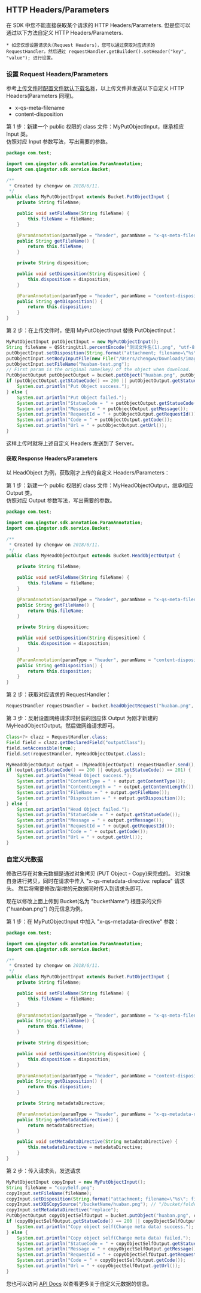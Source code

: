 ## HTTP Headers/Parameters

在 SDK 中您不能直接获取某个请求的 HTTP Headers/Parameters.
但是您可以通过以下方法自定义 HTTP Headers/Parameters.

`* 如您仅想设置请求头(Request Headers)，您可以通过获取对应请求的 RequestHandler。然后通过 requestHandler.getBuilder().setHeader("key", "value"); 进行设置。`

### 设置 Request Headers/Parameters

参考[上传文件时配置文件默认下载名称](./put_object_and_set_default_download_name_zh.md)，以上传文件并发送以下自定义 HTTP Headers(Parameters 同理)。

- x-qs-meta-filename
- content-disposition

第 1 步：新建一个 public 权限的 class 文件：MyPutObjectInput，继承相应 Input 类。<br>
仿照对应 Input 参数写法，写出需要的参数。

```java
package com.test;

import com.qingstor.sdk.annotation.ParamAnnotation;
import com.qingstor.sdk.service.Bucket;

/**
 * Created by chengww on 2018/6/11.
 */
public class MyPutObjectInput extends Bucket.PutObjectInput {
    private String fileName;

    public void setFileName(String fileName) {
        this.fileName = fileName;
    }

    @ParamAnnotation(paramType = "header", paramName = "x-qs-meta-filename")
    public String getFileName() {
        return this.fileName;
    }

    private String disposition;

    public void setDisposition(String disposition) {
        this.disposition = disposition;
    }

    @ParamAnnotation(paramType = "header", paramName = "content-disposition")
    public String getDisposition() {
        return this.disposition;
    }
}
```

第 2 步：在上传文件时，使用 MyPutObjectInput 替换 PutObjectInput：

```java
MyPutObjectInput putObjectInput = new MyPutObjectInput();
String fileName = QSStringUtil.percentEncode("测试文件名(1).png", "utf-8");
putObjectInput.setDisposition(String.format("attachment; filename=\"%s\"; filename*=utf-8''%s", fileName, fileName));
putObjectInput.setBodyInputFile(new File("/Users/chengww/Downloads/image-1.png"));
putObjectInput.setFileName("huaban-test.png");
// First param is the original name(key) of the object when download.
PutObjectOutput putObjectOutput = bucket.putObject("huaban.png", putObjectInput);
if (putObjectOutput.getStatueCode() == 200 || putObjectOutput.getStatueCode() == 201) {
    System.out.println("Put Object success.");
} else {
    System.out.println("Put Object failed.");
    System.out.println("StatueCode = " + putObjectOutput.getStatueCode());
    System.out.println("Message = " + putObjectOutput.getMessage());
    System.out.println("RequestId = " + putObjectOutput.getRequestId());
    System.out.println("Code = " + putObjectOutput.getCode());
    System.out.println("Url = " + putObjectOutput.getUrl());
}
```

这样上传时就将上述自定义 Headers 发送到了 Server。

#### 获取 Response Headers/Parameters

以 HeadObject 为例，获取刚才上传的自定义 Headers/Parameters：

第 1 步：新建一个 public 权限的 class 文件：MyHeadObjectOutput，继承相应 Output 类。<br>
仿照对应 Output 参数写法，写出需要的参数。

```java
package com.test;

import com.qingstor.sdk.annotation.ParamAnnotation;
import com.qingstor.sdk.service.Bucket;

/**
 * Created by chengww on 2018/6/11.
 */
public class MyHeadObjectOutput extends Bucket.HeadObjectOutput {

    private String fileName;

    public void setFileName(String fileName) {
        this.fileName = fileName;
    }

    @ParamAnnotation(paramType = "header", paramName = "x-qs-meta-filename")
    public String getFileName() {
        return this.fileName;
    }

    private String disposition;

    public void setDisposition(String disposition) {
        this.disposition = disposition;
    }

    @ParamAnnotation(paramType = "header", paramName = "content-disposition")
    public String getDisposition() {
        return this.disposition;
    }
}
```

第 2 步：获取对应请求的 RequestHandler：

```java
RequestHandler requestHandler = bucket.headObjectRequest("huaban.png", null);
```

第 3 步：反射设置网络请求时封装的回应体 Output 为刚才新建的 MyHeadObjectOutput。然后做网络请求即可。

```java
Class<?> clazz = RequestHandler.class;
Field field = clazz.getDeclaredField("outputClass");
field.setAccessible(true);
field.set(requestHandler, MyHeadObjectOutput.class);

MyHeadObjectOutput output = (MyHeadObjectOutput) requestHandler.send();
if (output.getStatueCode() == 200 || output.getStatueCode() == 201) {
    System.out.println("Head Object success.");
    System.out.println("ContentType = " + output.getContentType());
    System.out.println("ContentLength = " + output.getContentLength());
    System.out.println("FileName = " + output.getFileName());
    System.out.println("Disposition = " + output.getDisposition());
} else {
    System.out.println("Head Object failed.");
    System.out.println("StatueCode = " + output.getStatueCode());
    System.out.println("Message = " + output.getMessage());
    System.out.println("RequestId = " + output.getRequestId());
    System.out.println("Code = " + output.getCode());
    System.out.println("Url = " + output.getUrl());
}
```

### 自定义元数据

修改已存在对象元数据是通过对象拷贝 (PUT Object - Copy)来完成的。
对对象自身进行拷贝，同时在请求中传入 "x-qs-metadata-directive: replace" 请求头。
然后将需要修改/新增的元数据同时传入到请求头即可。

现在以修改上面上传到 Bucket(名为 "bucketName") 根目录的文件("huanban.png") 的元信息为例。

第 1 步：在 MyPutObjectInput 中加入 "x-qs-metadata-directive" 参数：

```java
package com.test;

import com.qingstor.sdk.annotation.ParamAnnotation;
import com.qingstor.sdk.service.Bucket;

/**
 * Created by chengww on 2018/6/11.
 */
public class MyPutObjectInput extends Bucket.PutObjectInput {
    private String fileName;

    public void setFileName(String fileName) {
        this.fileName = fileName;
    }

    @ParamAnnotation(paramType = "header", paramName = "x-qs-meta-filename")
    public String getFileName() {
        return this.fileName;
    }

    private String disposition;

    public void setDisposition(String disposition) {
        this.disposition = disposition;
    }

    @ParamAnnotation(paramType = "header", paramName = "content-disposition")
    public String getDisposition() {
        return this.disposition;
    }

    private String metadataDirective;

    @ParamAnnotation(paramType = "header", paramName = "x-qs-metadata-directive")
    public String getMetadataDirective() {
        return metadataDirective;
    }

    public void setMetadataDirective(String metadataDirective) {
        this.metadataDirective = metadataDirective;
    }
}

```

第 2 步：传入请求头，发送请求

```java
MyPutObjectInput copyInput = new MyPutObjectInput();
String fileName = "copySelf.png";
copyInput.setFileName(fileName);
copyInput.setDisposition(String.format("attachment; filename=\"%s\"; filename*=utf-8''%s", fileName, fileName));
copyInput.setXQSCopySource("/bucketName/huaban.png"); // "/bucket/folder/fileName"
copyInput.setMetadataDirective("replace");
PutObjectOutput copyObjectSelfOutput = bucket.putObject("huaban.png", copyInput);
if (copyObjectSelfOutput.getStatueCode() == 200 || copyObjectSelfOutput.getStatueCode() == 201) {
    System.out.println("Copy object self(Change meta data) success.");
} else {
    System.out.println("Copy object self(Change meta data) failed.");
    System.out.println("StatueCode = " + copyObjectSelfOutput.getStatueCode());
    System.out.println("Message = " + copyObjectSelfOutput.getMessage());
    System.out.println("RequestId = " + copyObjectSelfOutput.getRequestId());
    System.out.println("Code = " + copyObjectSelfOutput.getCode());
    System.out.println("Url = " + copyObjectSelfOutput.getUrl());
}
```

您也可以访问 [API Docs](https://docsv4.qingcloud.com/user_guide/storage/object_storage/api/metadata/) 以查看更多关于自定义元数据的信息。
